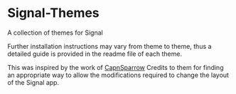 # Signal-Themes

A collection of themes for Signal

Further installation instructions may vary from theme to theme, thus a detailed guide is provided in the readme file of each theme.

This was inspired by the work of [CapnSparrow](https://github.com/CapnSparrow/signal-desktop-themes)
Credits to them for finding an appropriate way to allow the modifications required to change the layout of the Signal app.
